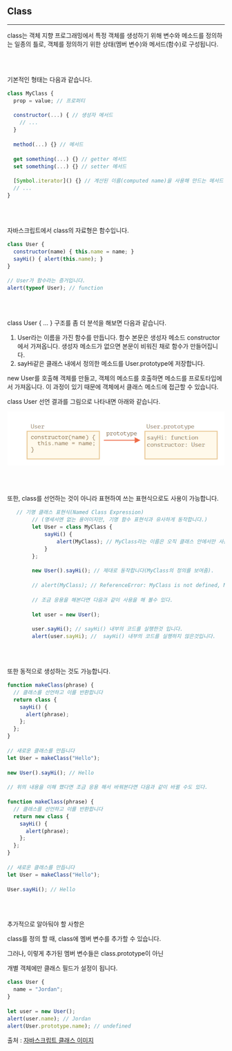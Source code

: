 ## Class

---

class는 객체 지향 프로그래밍에서 특정 객체를 생성하기 위해 변수와 메소드를 정의하는 일종의 틀로, 객체를 정의하기 위한 상태(멤버 변수)와 메서드(함수)로 구성됩니다.

<br><br>

기본적인 형태는 다음과 같습니다.

```jsx
class MyClass {
  prop = value; // 프로퍼티

  constructor(...) { // 생성자 메서드
    // ...
  }

  method(...) {} // 메서드

  get something(...) {} // getter 메서드
  set something(...) {} // setter 메서드

  [Symbol.iterator]() {} // 계산된 이름(computed name)을 사용해 만드는 메서드 (심볼)
  // ...
}
```

<br><br>

자바스크립트에서 class의 자료형은 함수입니다.

```jsx
class User {
  constructor(name) { this.name = name; }
  sayHi() { alert(this.name); }
}

// User가 함수라는 증거입니다.
alert(typeof User); // function
```

<br><br>

class User { ... } 구조를 좀 더 분석을 해보면 다음과 같습니다.

 

1. User라는 이름을 가진 함수를 만듭니다. 함수 본문은 생성자 메소드 constructor에서 가져옵니다. 생성자 메소드가 없으면 본문이 비워진 채로 함수가 만들어집니다.
2. sayHi같은 클래스 내에서 정의한 메소드를 User.prototype에 저장합니다.

new User를 호출해 객체를 만들고, 객체의 메소드를 호출하면 메소드를 프로토타입에서 가져옵니다. 이 과정이 있기 때문에 객체에서 클래스 메소드에 접근할 수 있습니다.

class User 선언 결과를 그림으로 나타내면 아래와 같습니다.

![자바스크립트 클래스 이미지](../image/javascript_class_image.PNG)

<br><br>

또한, class를 선언하는 것이 아니라 표현하여 쓰는 표현식으로도 사용이 가능합니다.

```jsx
   // 기명 클래스 표현식(Named Class Expression)
        // (명세서엔 없는 용어이지만, 기명 함수 표현식과 유사하게 동작합니다.)
        let User = class MyClass {
            sayHi() {
                alert(MyClass); // MyClass라는 이름은 오직 클래스 안에서만 사용할 수 있습니다.
            }
        };

        new User().sayHi(); // 제대로 동작합니다(MyClass의 정의를 보여줌).

        // alert(MyClass); // ReferenceError: MyClass is not defined, MyClass는 클래스 밖에서 사용할 수 없습니다.

        // 조금 응용을 해본다면 다음과 같이 사용을 해 볼수 있다.

        let user = new User(); 

        user.sayHi(); // sayHi() 내부의 코드를 실행한것 입니다.
        alert(user.sayHi); //  sayHi() 내부의 코드를 실행하지 않은것입니다.
```

<br><br>

또한 동적으로 생성하는 것도 가능합니다.

```jsx
function makeClass(phrase) {
  // 클래스를 선언하고 이를 반환합니다
  return class {
    sayHi() {
      alert(phrase);
    };
  };
}

// 새로운 클래스를 만듭니다
let User = makeClass("Hello");

new User().sayHi(); // Hello

// 위의 내용을 이해 했다면 조금 응용 해서 바꿔본다면 다음과 같이 바뀔 수도 있다.

function makeClass(phrase) {
  // 클래스를 선언하고 이를 반환합니다
  return new class {
    sayHi() {
      alert(phrase);
    };
  };
}

// 새로운 클래스를 만듭니다
let User = makeClass("Hello");

User.sayHi(); // Hello
```

<br><br>

추가적으로 알아둬야 할 사항은 

class를 정의 할 때, class에 멤버 변수를 추가할 수 있습니다.

그러나, 이렇게 추가된 멤버 변수들은 class.prototype이 아닌

개별 객체에만 클래스 필드가 설정이 됩니다.

```jsx
class User {
  name = "Jordan";
}

let user = new User();
alert(user.name); // Jordan
alert(User.prototype.name); // undefined
```

출처 : [자바스크립트 클래스 이미지](https://ko.javascript.info/class)